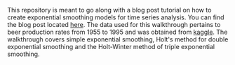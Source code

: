 This repository is meant to go along with a blog post tutorial on how to create exponential smoothing models for time series analysis. You can find the blog post located [here](https://chrisgrannan.medium.com/time-series-analysis-with-exponential-smoothing-d3ad82d47ab0). The data used for this walkthrough pertains to beer production rates from 1955 to 1995 and was obtained from [kaggle](https://www.kaggle.com/shenba/time-series-datasets?select=monthly-beer-production-in-austr.csv). The walkthrough covers simple exponential smoothing, Holt's method for double exponential smoothing and the Holt-Winter method of triple exponential smoothing.